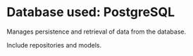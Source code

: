 # Database used: PostgreSQL
Manages persistence and retrieval of data from the database.

Include repositories and models.